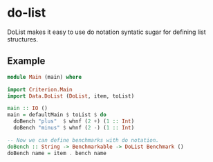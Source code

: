 # do-list
DoList makes it easy to use do notation syntatic sugar for defining list structures.

## Example
```haskell
module Main (main) where

import Criterion.Main
import Data.DoList (DoList, item, toList)

main :: IO ()
main = defaultMain $ toList $ do
  doBench "plus"  $ whnf (2 +) (1 :: Int)
  doBench "minus" $ whnf (2 -) (1 :: Int)

-- Now we can define benchmarks with do notation.
doBench :: String -> Benchmarkable -> DoList Benchmark ()
doBench name = item . bench name
```
